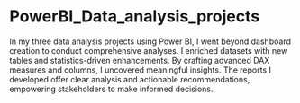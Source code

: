 # PowerBI_Data_analysis_projects
In my three data analysis projects using Power BI, I went beyond dashboard creation to conduct comprehensive analyses. I enriched datasets with new tables and statistics-driven enhancements. By crafting advanced DAX measures and columns, I uncovered meaningful insights. The reports I developed offer clear analysis and actionable recommendations, empowering stakeholders to make informed decisions.
